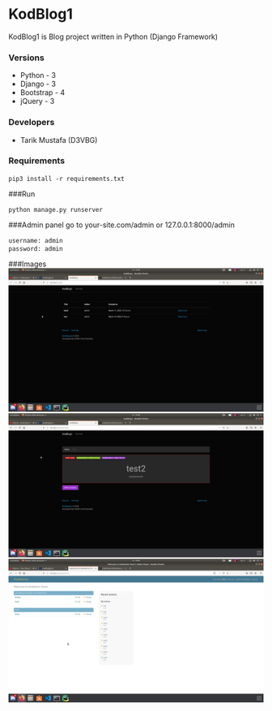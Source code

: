 # KodBlog1
KodBlog1 is Blog project written in Python (Django Framework)
### Versions
- Python - 3
- Django - 3
- Bootstrap - 4
- jQuery - 3
### Developers
- Tarik Mustafa (D3VBG)
### Requirements
```shell script
pip3 install -r requirements.txt
```
###Run
```shell script
python manage.py runserver
```
###Admin panel
go to your-site.com/admin or 127.0.0.1:8000/admin
```
username: admin
password: admin
```
###Images
![blog](img/blog.png)
![post](img/post.png)
![panel](img/panel.png)
